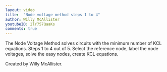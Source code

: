 ```yaml
---
layout: video
title:  "Node voltage method steps 1 to 4"
author: Willy McAllister
youtubeID: 2lY757QaaKs
comments: true
---
```


The Node Voltage Method solves circuits with the minimum number of KCL equations. Steps 1 to 4 out of 5. Select the reference node, label the node voltages, solve the easy nodes, create KCL equations. 

Created by Willy McAllister.
